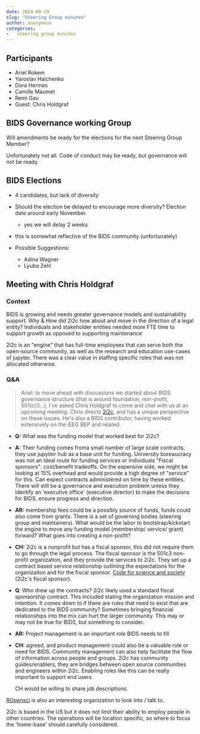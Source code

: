 ```yaml
---
date: 2024-09-19
slug: "Steering Group minutes"
author: anonymous
categories:
-   steering group minutes
---
```


<!-- more -->

## Participants

-   Ariel Rokem
-   Yaroslav Halchenko
-   Dora Hermes
-   Camille Maumet
-   Remi Gau
-   Guest: Chris Holdgraf

## BIDS Governance working Group

Will amendments be ready for the elections for the next Steering Group Member?

Unfortunately not all.
Code of conduct may be ready, but governance will not be ready.

## BIDS Elections

-   4 candidates, but lack of diversity

-   Should the election be delayed to encourage more diversity? Election date around early November.
    -   yes we will delay 2 weeks

-   this is somewhat reflective of the BIDS community (unfortunately)

-   Possible Suggestions:
    -   Adina Wagner
    -   Lyuba Zehl

## Meeting with Chris Holdgraf

### Context

BIDS is growing and needs greater governance models and sustainability support.
Why & How did 2i2c how about and move in the direction of a legal entity?
Individuals and stakeholder entities needed more FTE time to support growth as opposed to supporting maintenance

2i2c is an "engine" that has full-time employees that can serve both the open-source community,
as well as the research and education use-cases of jupyter.
There was a clear value in staffing specific roles that was not allocated otherwise.

### Q&A

> Ariel: to move ahead with discussions we started about BIDS governance structure
(that is around foundation, non-profit, 501(c)3...), I've asked Chris Holdgraf to come and chat with us at an upcoming meeting.
Chris directs [2i2c](https://2i2c.org/), and has a unique perspective on these issues.
He's also a BIDS contributor, having worked extensively on the iEEG BEP and related.

-   **Q:** What was the funding model that worked best for 2i2c?

-   **A:** Their funding comes froma small number of large scale contracts, they use jupyiter hub as a base unit for funding.
    University bureaucracy was not an ideal route for funding services or individuals
    "Fiscal sponsors": cost/benefit tradeoffs.
    On the expensive side, we might be looking at 15% overhead and would provide a high degree of "service" for this.
    Can expect contracts administered on time by these entities.
    There will still be a governance and execution problem unless they identify an 'executive office'
    (executive director) to make the decisions for BIDS, ensure progress and direction.

-   **AR:** membership fees could be a possibly source of funds, funds could also come from grants.
    There is a set of governing bodies (steering group and maintainers).
    What would be the labor to bootstrap/kickstart the engine to move any funding model (membership/ service/ grant) forward?
    What goes into creating a non-profit?

-   **CH:** 2i2c is a nonprofit but has a fiscal sponsor, this did not require them to go through the legal process.
    The fiscal sponsor is the 501c3 non-profit organization, and they provide the services to 2i2c.
    They set up a contract based service relationship outlining the expectations for the organizaiton and for the fiscal sponsor.
    [Code for science and society](https://www.codeforsociety.org/) (2i2c's fiscal sponsor).

-   **Q**: Who drew up the contracts? 2i2c likely used a standard fiscal sponsorship contract.
    This included stating the organization mission and intention.
    It comes down to if there are rules that need to exist that are dedicated to the BIDS community?
    Sometimes bringing financial relationships into the mix can hurt the larger community.
    This may or may not be true for BIDS, but something to consider.

-   **AR:** Project management is an important role BIDS needs to fill

-   **CH:** agreed, and product management could also be a valuable role or need for BIDS.
    Community management can also help facilitate the flow of information across people and groups.
    2i2c has community guides/enablers, they are bridges between open source communities and engineers within 2i2c.
    Enabling roles like this can be really important to support end users.

    CH would be willing to share job descriptions.

[ROpensci](https://ropensci.org/) is also an interesting organization to look into / talk to.

2i2c is based in the US but it does not limit their ability to employ people in other countries.
The operations will be location specific, so  where to focus the 'home-base' should carefully considered.
